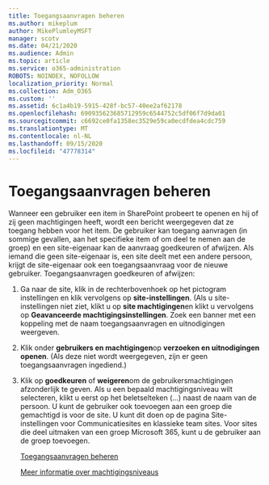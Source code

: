 ```yaml
---
title: Toegangsaanvragen beheren
ms.author: mikeplum
author: MikePlumleyMSFT
manager: scotv
ms.date: 04/21/2020
ms.audience: Admin
ms.topic: article
ms.service: o365-administration
ROBOTS: NOINDEX, NOFOLLOW
localization_priority: Normal
ms.collection: Adm_O365
ms.custom: ''
ms.assetid: 6c1a4b19-5915-428f-bc57-40ee2af62178
ms.openlocfilehash: 690935623685712959c6544752c5df06f7d9da01
ms.sourcegitcommit: c6692ce0fa1358ec3529e59ca0ecdfdea4cdc759
ms.translationtype: MT
ms.contentlocale: nl-NL
ms.lasthandoff: 09/15/2020
ms.locfileid: "47778314"
---
```

# <a name="manage-access-requests"></a>Toegangsaanvragen beheren

Wanneer een gebruiker een item in SharePoint probeert te openen en hij of zij geen machtigingen heeft, wordt een bericht weergegeven dat ze toegang hebben voor het item. De gebruiker kan toegang aanvragen (in sommige gevallen, aan het specifieke item of om deel te nemen aan de groep) en een site-eigenaar kan de aanvraag goedkeuren of afwijzen. Als iemand die geen site-eigenaar is, een site deelt met een andere persoon, krijgt de site-eigenaar ook een toegangsaanvraag voor de nieuwe gebruiker. Toegangsaanvragen goedkeuren of afwijzen:
  
1. Ga naar de site, klik in de rechterbovenhoek op het pictogram instellingen en klik vervolgens op **site-instellingen**. (Als u site-instellingen niet ziet, klikt u op **site machtigingen**en klikt u vervolgens op **Geavanceerde machtigingsinstellingen**. Zoek een banner met een koppeling met de naam toegangsaanvragen en uitnodigingen weergeven.
    
2. Klik onder **gebruikers en machtigingen**op **verzoeken en uitnodigingen openen**. (Als deze niet wordt weergegeven, zijn er geen toegangsaanvragen ingediend.)
    
3. Klik op **goedkeuren** of **weigeren**om de gebruikersmachtigingen afzonderlijk te geven. Als u een bepaald machtigingsniveau wilt selecteren, klikt u eerst op het beletselteken (...) naast de naam van de persoon. U kunt de gebruiker ook toevoegen aan een groep die gemachtigd is voor de site. U kunt dit doen op de pagina Site-instellingen voor Communicatiesites en klassieke team sites. Voor sites die deel uitmaken van een groep Microsoft 365, kunt u de gebruiker aan de groep toevoegen.
    
    [Toegangsaanvragen beheren ](https://go.microsoft.com/fwlink/?linkid=2008747)
    
    [Meer informatie over machtigingsniveaus](https://go.microsoft.com/fwlink/?linkid=867071)
    

